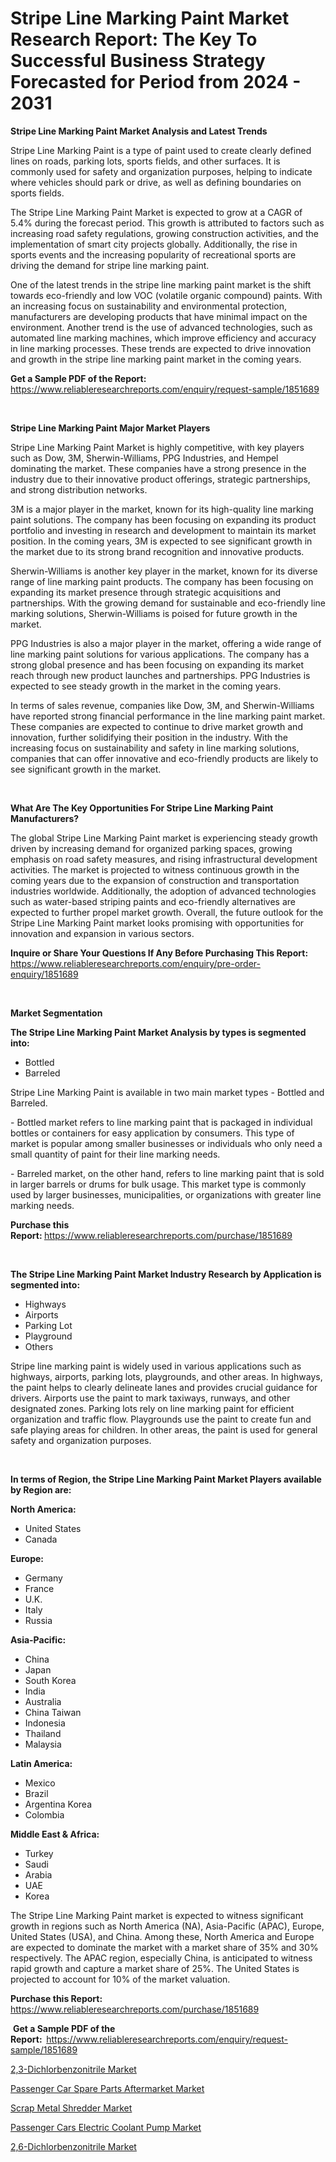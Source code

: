 <p><h1>Stripe Line Marking Paint Market Research Report: The Key To Successful Business Strategy Forecasted for Period from 2024 - 2031</h1></p><p><strong>Stripe Line Marking Paint Market Analysis and Latest Trends</strong></p>
<p><p>Stripe Line Marking Paint is a type of paint used to create clearly defined lines on roads, parking lots, sports fields, and other surfaces. It is commonly used for safety and organization purposes, helping to indicate where vehicles should park or drive, as well as defining boundaries on sports fields.</p><p>The Stripe Line Marking Paint Market is expected to grow at a CAGR of 5.4% during the forecast period. This growth is attributed to factors such as increasing road safety regulations, growing construction activities, and the implementation of smart city projects globally. Additionally, the rise in sports events and the increasing popularity of recreational sports are driving the demand for stripe line marking paint.</p><p>One of the latest trends in the stripe line marking paint market is the shift towards eco-friendly and low VOC (volatile organic compound) paints. With an increasing focus on sustainability and environmental protection, manufacturers are developing products that have minimal impact on the environment. Another trend is the use of advanced technologies, such as automated line marking machines, which improve efficiency and accuracy in line marking processes. These trends are expected to drive innovation and growth in the stripe line marking paint market in the coming years.</p></p>
<p><strong>Get a Sample PDF of the Report:&nbsp;</strong> <a href="https://www.reliableresearchreports.com/enquiry/request-sample/1851689">https://www.reliableresearchreports.com/enquiry/request-sample/1851689</a></p>
<p>&nbsp;</p>
<p><strong>Stripe Line Marking Paint Major Market Players</strong></p>
<p><p>Stripe Line Marking Paint Market is highly competitive, with key players such as Dow, 3M, Sherwin-Williams, PPG Industries, and Hempel dominating the market. These companies have a strong presence in the industry due to their innovative product offerings, strategic partnerships, and strong distribution networks.</p><p>3M is a major player in the market, known for its high-quality line marking paint solutions. The company has been focusing on expanding its product portfolio and investing in research and development to maintain its market position. In the coming years, 3M is expected to see significant growth in the market due to its strong brand recognition and innovative products.</p><p>Sherwin-Williams is another key player in the market, known for its diverse range of line marking paint products. The company has been focusing on expanding its market presence through strategic acquisitions and partnerships. With the growing demand for sustainable and eco-friendly line marking solutions, Sherwin-Williams is poised for future growth in the market.</p><p>PPG Industries is also a major player in the market, offering a wide range of line marking paint solutions for various applications. The company has a strong global presence and has been focusing on expanding its market reach through new product launches and partnerships. PPG Industries is expected to see steady growth in the market in the coming years.</p><p>In terms of sales revenue, companies like Dow, 3M, and Sherwin-Williams have reported strong financial performance in the line marking paint market. These companies are expected to continue to drive market growth and innovation, further solidifying their position in the industry. With the increasing focus on sustainability and safety in line marking solutions, companies that can offer innovative and eco-friendly products are likely to see significant growth in the market.</p></p>
<p>&nbsp;</p>
<p><strong>What Are The Key Opportunities For Stripe Line Marking Paint Manufacturers?</strong></p>
<p><p>The global Stripe Line Marking Paint market is experiencing steady growth driven by increasing demand for organized parking spaces, growing emphasis on road safety measures, and rising infrastructural development activities. The market is projected to witness continuous growth in the coming years due to the expansion of construction and transportation industries worldwide. Additionally, the adoption of advanced technologies such as water-based striping paints and eco-friendly alternatives are expected to further propel market growth. Overall, the future outlook for the Stripe Line Marking Paint market looks promising with opportunities for innovation and expansion in various sectors.</p></p>
<p><strong>Inquire or Share Your Questions If Any Before Purchasing This Report:</strong> <a href="https://www.reliableresearchreports.com/enquiry/pre-order-enquiry/1851689">https://www.reliableresearchreports.com/enquiry/pre-order-enquiry/1851689</a></p>
<p>&nbsp;</p>
<p><strong>Market Segmentation</strong></p>
<p><strong>The Stripe Line Marking Paint Market Analysis by types is segmented into:</strong></p>
<p><ul><li>Bottled</li><li>Barreled</li></ul></p>
<p><p>Stripe Line Marking Paint is available in two main market types - Bottled and Barreled. </p><p>- Bottled market refers to line marking paint that is packaged in individual bottles or containers for easy application by consumers. This type of market is popular among smaller businesses or individuals who only need a small quantity of paint for their line marking needs.</p><p>- Barreled market, on the other hand, refers to line marking paint that is sold in larger barrels or drums for bulk usage. This market type is commonly used by larger businesses, municipalities, or organizations with greater line marking needs.</p></p>
<p><strong>Purchase this Report:&nbsp;</strong><a href="https://www.reliableresearchreports.com/purchase/1851689">https://www.reliableresearchreports.com/purchase/1851689</a></p>
<p>&nbsp;</p>
<p><strong>The Stripe Line Marking Paint Market Industry Research by Application is segmented into:</strong></p>
<p><ul><li>Highways</li><li>Airports</li><li>Parking Lot</li><li>Playground</li><li>Others</li></ul></p>
<p><p>Stripe line marking paint is widely used in various applications such as highways, airports, parking lots, playgrounds, and other areas. In highways, the paint helps to clearly delineate lanes and provides crucial guidance for drivers. Airports use the paint to mark taxiways, runways, and other designated zones. Parking lots rely on line marking paint for efficient organization and traffic flow. Playgrounds use the paint to create fun and safe playing areas for children. In other areas, the paint is used for general safety and organization purposes.</p></p>
<p>&nbsp;</p>
<p><strong>In terms of Region, the Stripe Line Marking Paint Market Players available by Region are:</strong></p>
<p>
    <p> <strong> North America: </strong>
        <ul>
            <li>United States</li>
            <li>Canada</li>
        </ul>
        </p> 
    <p> <strong> Europe: </strong>
        <ul>
            <li>Germany</li>
            <li>France</li>
            <li>U.K.</li>
            <li>Italy</li>
            <li>Russia</li>
        </ul>
        </p> 
    <p> <strong> Asia-Pacific: </strong>
        <ul>
            <li>China</li>
            <li>Japan</li>
            <li>South Korea</li>
            <li>India</li>
            <li>Australia</li>
            <li>China Taiwan</li>
            <li>Indonesia</li>
            <li>Thailand</li>
            <li>Malaysia</li>
        </ul>
        </p> 
    <p> <strong> Latin America: </strong>
        <ul>
            <li>Mexico</li>
            <li>Brazil</li>
            <li>Argentina Korea</li>
            <li>Colombia</li>
        </ul>
        </p> 
    <p> <strong> Middle East & Africa: </strong>
        <ul>
            <li>Turkey</li>
            <li>Saudi</li>
            <li>Arabia</li>
            <li>UAE</li>
            <li>Korea</li>
        </ul>
    </p>
    </p>
<p><p>The Stripe Line Marking Paint market is expected to witness significant growth in regions such as North America (NA), Asia-Pacific (APAC), Europe, United States (USA), and China. Among these, North America and Europe are expected to dominate the market with a market share of 35% and 30% respectively. The APAC region, especially China, is anticipated to witness rapid growth and capture a market share of 25%. The United States is projected to account for 10% of the market valuation.</p></p>
<p><strong>Purchase this Report: </strong><a href="https://www.reliableresearchreports.com/purchase/1851689">https://www.reliableresearchreports.com/purchase/1851689</a></p>
<p>&nbsp;<strong>Get a Sample PDF of the Report:&nbsp;&nbsp;</strong><a href="https://www.reliableresearchreports.com/enquiry/request-sample/1851689">https://www.reliableresearchreports.com/enquiry/request-sample/1851689</a></p>
<p><strong></strong></p>
<p><p><a href="https://issuu.com/reportprime-2/docs/23-dichlorbenzonitrile-market-size-2030.pptx">2,3-Dichlorbenzonitrile Market</a></p><p><a href="https://github.com/jhcraigie/Market-Research-Report-List-2/blob/main/passenger-car-spare-parts-aftermarket-market.md">Passenger Car Spare Parts Aftermarket Market</a></p><p><a href="https://github.com/laholand/Market-Research-Report-List-2/blob/main/scrap-metal-shredder-market.md">Scrap Metal Shredder Market</a></p><p><a href="https://github.com/PeterParrish5/Market-Research-Report-List-3/blob/main/passenger-cars-electric-coolant-pump-market.md">Passenger Cars Electric Coolant Pump Market</a></p><p><a href="https://issuu.com/reportprime-2/docs/26-dichlorbenzonitrile-market-size-2030.pptx">2,6-Dichlorbenzonitrile Market</a></p></p>